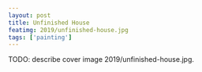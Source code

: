```yaml
---
layout: post
title: Unfinished House
featimg: 2019/unfinished-house.jpg
tags: ['painting']
---
```


TODO: describe cover image 2019/unfinished-house.jpg.
